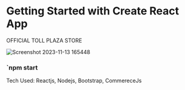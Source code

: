 # Getting Started with Create React App


OFFICIAL TOLL PLAZA STORE 

![Screenshot 2023-11-13 165448](https://github.com/namitsingh09/Ecommerce-Store--Reactjs---Commercejs--/assets/38458966/c1f73052-0e12-4a27-a1b8-50c7b7c850fa)


### `npm start

Tech Used: Reactjs, Nodejs, Bootstrap, CommereceJs
